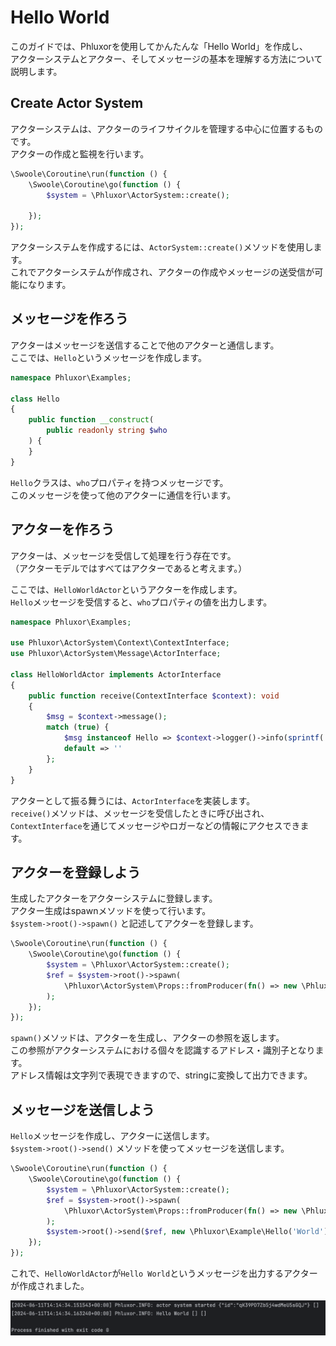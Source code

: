 # Hello World

このガイドでは、Phluxorを使用してかんたんな「Hello World」を作成し、  
アクターシステムとアクター、そしてメッセージの基本を理解する方法について説明します。  

## Create Actor System

アクターシステムは、アクターのライフサイクルを管理する中心に位置するものです。  
アクターの作成と監視を行います。  

```php
\Swoole\Coroutine\run(function () {
    \Swoole\Coroutine\go(function () {
        $system = \Phluxor\ActorSystem::create();

    });
});
```

アクターシステムを作成するには、`ActorSystem::create()`メソッドを使用します。  
これでアクターシステムが作成され、アクターの作成やメッセージの送受信が可能になります。  

## メッセージを作ろう

アクターはメッセージを送信することで他のアクターと通信します。  
ここでは、`Hello`というメッセージを作成します。  

```php
namespace Phluxor\Examples;

class Hello
{
    public function __construct(
        public readonly string $who
    ) {
    }
}
```

`Hello`クラスは、`who`プロパティを持つメッセージです。  
このメッセージを使って他のアクターに通信を行います。  

## アクターを作ろう

アクターは、メッセージを受信して処理を行う存在です。  
（アクターモデルではすべてはアクターであると考えます。）  

ここでは、`HelloWorldActor`というアクターを作成します。  
`Hello`メッセージを受信すると、`who`プロパティの値を出力します。  

```php
namespace Phluxor\Examples;

use Phluxor\ActorSystem\Context\ContextInterface;
use Phluxor\ActorSystem\Message\ActorInterface;

class HelloWorldActor implements ActorInterface
{
    public function receive(ContextInterface $context): void
    {
        $msg = $context->message();
        match (true) {
            $msg instanceof Hello => $context->logger()->info(sprintf('Hello %s', $msg->who)),
            default => ''
        };
    }
}

```

アクターとして振る舞うには、`ActorInterface`を実装します。  
`receive()`メソッドは、メッセージを受信したときに呼び出され、  
`ContextInterface`を通じてメッセージやロガーなどの情報にアクセスできます。  

## アクターを登録しよう

生成したアクターをアクターシステムに登録します。  
アクター生成はspawnメソッドを使って行います。  
`$system->root()->spawn()` と記述してアクターを登録します。  

```php
\Swoole\Coroutine\run(function () {
    \Swoole\Coroutine\go(function () {
        $system = \Phluxor\ActorSystem::create();
        $ref = $system->root()->spawn(
            \Phluxor\ActorSystem\Props::fromProducer(fn() => new \PhluxorExample\HelloWorldActor())
        );
    });
});
```

`spawn()`メソッドは、アクターを生成し、アクターの参照を返します。  
この参照がアクターシステムにおける個々を認識するアドレス・識別子となります。  
アドレス情報は文字列で表現できますので、stringに変換して出力できます。  

## メッセージを送信しよう

`Hello`メッセージを作成し、アクターに送信します。  
`$system->root()->send()` メソッドを使ってメッセージを送信します。  

```php
\Swoole\Coroutine\run(function () {
    \Swoole\Coroutine\go(function () {
        $system = \Phluxor\ActorSystem::create();
        $ref = $system->root()->spawn(
            \Phluxor\ActorSystem\Props::fromProducer(fn() => new \PhluxorExample\HelloWorldActor())
        );
        $system->root()->send($ref, new \Phluxor\Example\Hello('World'));
    });
});
```

これで、`HelloWorldActor`が`Hello World`というメッセージを出力するアクターが作成されました。  

![Hello World](/images/hello_world.png "Hello World")
